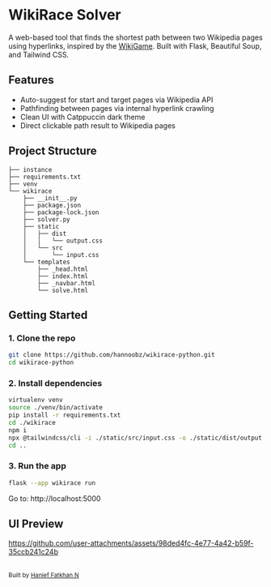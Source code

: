 # WikiRace Solver

A web-based tool that finds the shortest path between two Wikipedia pages using hyperlinks, inspired by the [WikiGame](https://www.thewikigame.com/). Built with Flask, Beautiful Soup, and Tailwind CSS.

## Features

- Auto-suggest for start and target pages via Wikipedia API
- Pathfinding between pages via internal hyperlink crawling
- Clean UI with Catppuccin dark theme
- Direct clickable path result to Wikipedia pages

## Project Structure
```
├── instance
├── requirements.txt
├── venv
└── wikirace
    ├── __init__.py
    ├── package.json
    ├── package-lock.json
    ├── solver.py
    ├── static
    │   ├── dist
    │   │   └── output.css
    │   └── src
    │       └── input.css
    └── templates
        ├── _head.html
        ├── index.html
        ├── _navbar.html
        └── solve.html
```


## Getting Started

### 1. Clone the repo

```bash
git clone https://github.com/hannoobz/wikirace-python.git
cd wikirace-python
```

### 2. Install dependencies
```bash
virtualenv venv
source ./venv/bin/activate
pip install -r requirements.txt
cd ./wikirace
npm i
npx @tailwindcss/cli -i ./static/src/input.css -o ./static/dist/output.css
cd ..
```

### 3. Run the app

```bash
flask --app wikirace run
```

Go to: http://localhost:5000

## UI Preview
https://github.com/user-attachments/assets/98ded4fc-4e77-4a42-b59f-35ccb241c24b


<br><sub>Built by <a href="https://github.com/hannoobz">Hanief Fatkhan N</a></sub>


